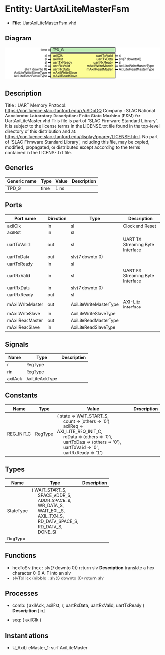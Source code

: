 # Entity: UartAxiLiteMasterFsm

- **File**: UartAxiLiteMasterFsm.vhd
## Diagram

![Diagram](UartAxiLiteMasterFsm.svg "Diagram")
## Description

Title      : UART Memory Protocol: https://confluence.slac.stanford.edu/x/uSDoDQ
Company    : SLAC National Accelerator Laboratory
Description: Finite State Machine (FSM) for UartAxiLiteMaster.vhd
This file is part of 'SLAC Firmware Standard Library'.
It is subject to the license terms in the LICENSE.txt file found in the
top-level directory of this distribution and at:
   https://confluence.slac.stanford.edu/display/ppareg/LICENSE.html.
No part of 'SLAC Firmware Standard Library', including this file,
may be copied, modified, propagated, or distributed except according to
the terms contained in the LICENSE.txt file.
## Generics

| Generic name | Type | Value | Description |
| ------------ | ---- | ----- | ----------- |
| TPD_G        | time | 1 ns  |             |
## Ports

| Port name        | Direction | Type                   | Description                      |
| ---------------- | --------- | ---------------------- | -------------------------------- |
| axilClk          | in        | sl                     | Clock and Reset                  |
| axilRst          | in        | sl                     |                                  |
| uartTxValid      | out       | sl                     | UART TX Streaming Byte Interface |
| uartTxData       | out       | slv(7 downto 0)        |                                  |
| uartTxReady      | in        | sl                     |                                  |
| uartRxValid      | in        | sl                     | UART RX Streaming Byte Interface |
| uartRxData       | in        | slv(7 downto 0)        |                                  |
| uartRxReady      | out       | sl                     |                                  |
| mAxilWriteMaster | out       | AxiLiteWriteMasterType | AXI-Lite interface               |
| mAxilWriteSlave  | in        | AxiLiteWriteSlaveType  |                                  |
| mAxilReadMaster  | out       | AxiLiteReadMasterType  |                                  |
| mAxilReadSlave   | in        | AxiLiteReadSlaveType   |                                  |
## Signals

| Name    | Type           | Description |
| ------- | -------------- | ----------- |
| r       | RegType        |             |
| rin     | RegType        |             |
| axilAck | AxiLiteAckType |             |
## Constants

| Name       | Type    | Value                                                                                                                                                                                                                                                                                                                                                                                                                                                                         | Description |
| ---------- | ------- | ----------------------------------------------------------------------------------------------------------------------------------------------------------------------------------------------------------------------------------------------------------------------------------------------------------------------------------------------------------------------------------------------------------------------------------------------------------------------------- | ----------- |
| REG_INIT_C | RegType |  (       state       => WAIT_START_S,<br><span style="padding-left:20px">       count       => (others => '0'),<br><span style="padding-left:20px">       axilReq     => AXI_LITE_REQ_INIT_C,<br><span style="padding-left:20px">       rdData      => (others => '0'),<br><span style="padding-left:20px">       uartTxData  => (others => '0'),<br><span style="padding-left:20px">       uartTxValid => '0',<br><span style="padding-left:20px">       uartRxReady => '1') |             |
## Types

| Name      | Type                                                                                                                                                                                                                                                                                                                                                                                                                | Description |
| --------- | ------------------------------------------------------------------------------------------------------------------------------------------------------------------------------------------------------------------------------------------------------------------------------------------------------------------------------------------------------------------------------------------------------------------- | ----------- |
| StateType | ( WAIT_START_S,<br><span style="padding-left:20px"> SPACE_ADDR_S,<br><span style="padding-left:20px"> ADDR_SPACE_S,<br><span style="padding-left:20px"> WR_DATA_S,<br><span style="padding-left:20px"> WAIT_EOL_S,<br><span style="padding-left:20px"> AXIL_TXN_S,<br><span style="padding-left:20px"> RD_DATA_SPACE_S,<br><span style="padding-left:20px"> RD_DATA_S,<br><span style="padding-left:20px"> DONE_S)  |             |
| RegType   |                                                                                                                                                                                                                                                                                                                                                                                                                     |             |
## Functions
- hexToSlv <font id="function_arguments">(hex : slv(7 downto 0)) </font> <font id="function_return">return slv </font>
**Description**
translate a hex character 0-9 A-F into an slv
- slvToHex <font id="function_arguments">(nibble : slv(3 downto 0)) </font> <font id="function_return">return slv </font>
## Processes
- comb: ( axilAck, axilRst, r, uartRxData, uartRxValid, uartTxReady )
**Description**
[in]

- seq: ( axilClk )
## Instantiations

- U_AxiLiteMaster_1: surf.AxiLiteMaster
